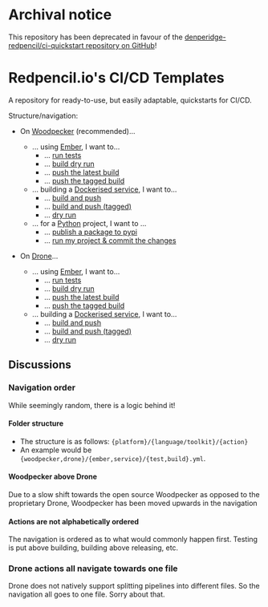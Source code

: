 # Archival notice
This repository has been deprecated in favour of the [denperidge-redpencil/ci-quickstart repository on GitHub](https://github.com/Denperidge-Redpencil/ci-quickstart)!

# Redpencil.io's CI/CD Templates

A repository for ready-to-use, but easily adaptable, quickstarts for CI/CD.

Structure/navigation:
- On [Woodpecker](woodpecker/) (recommended)...
    - ... using [Ember](woodpecker/ember/), I want to...
        - ... [run tests](woodpecker/ember/test.woodpecker.yml)
        - ... [build dry run](woodpecker/ember/build-dry-run.woodpecker.yml)
        - ... [push the latest build](woodpecker/ember/push-latest-build.woodpecker.yml)
        - ... [push the tagged build](woodpecker/ember/push-latest-build.woodpecker.yml) 
    - ... building a [Dockerised service](woodpecker/service/), I want to...
        - ... [build and push](woodpecker/service/build-and-push.woodpecker.yml)
        - ... [build and push (tagged)](woodpecker/service/build-and-push-tag.woodpecker.yml)
        - ... [dry run](woodpecker/service/dry-run.woodpecker.yml)
    - ... for a [Python](woodpecker/python/) project, I want to ...
        - ... [publish a package to pypi](woodpecker/python/pypi-publish.yml)
        - ... [run my project & commit the changes](woodpecker/python/run-and-commit.yml)

- On [Drone](drone/)...
    - ... using [Ember](drone/ember/), I want to...
        - ... [run tests](drone/ember/.drone.yml)
        - ... [build dry run](drone/ember/.drone.yml)
        - ... [push the latest build](drone/ember/.drone.yml)
        - ... [push the tagged build](drone/ember/.drone.yml)
    - ... building a [Dockerised service](woodpecker/service/), I want to...
        - ... [build and push](drone/service/.drone.yml)
        - ... [build and push (tagged)](drone/service/.drone.yml)
        - ... [dry run](drone/service/.drone.yml)



## Discussions
### Navigation order
While seemingly random, there is a logic behind it!

#### Folder structure
- The structure is as follows: `{platform}/{language/toolkit}/{action}`
- An example would be `{woodpecker,drone}/{ember,service}/{test,build}.yml`.

#### Woodpecker above Drone
Due to a slow shift towards the open source Woodpecker as opposed to the proprietary Drone, Woodpecker has been moved upwards in the navigation

#### Actions are not alphabetically ordered
The navigation is ordered as to what would commonly happen first. Testing is put above building, building above releasing, etc.

### Drone actions all navigate towards one file
Drone does not natively support splitting pipelines into different files. So the navigation all goes to one file. Sorry about that.

